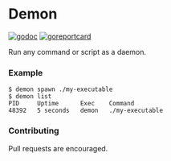 # Demon

[![godoc](https://godoc.org/github.com/streamwithme/vortex?status.svg)](https://godoc.org/github.com/streamwithme/vortex)
[![goreportcard](https://goreportcard.com/badge/github.com/streamwithme/vortex)](https://goreportcard.com/badge/github.com/streamwithme/vortex)

Run any command or script as a daemon.

### Example

```console
$ demon spawn ./my-executable
$ demon list
PID     Uptime      Exec    Command
48392   5 seconds   demon   ./my-executable
```

### Contributing

Pull requests are encouraged.

